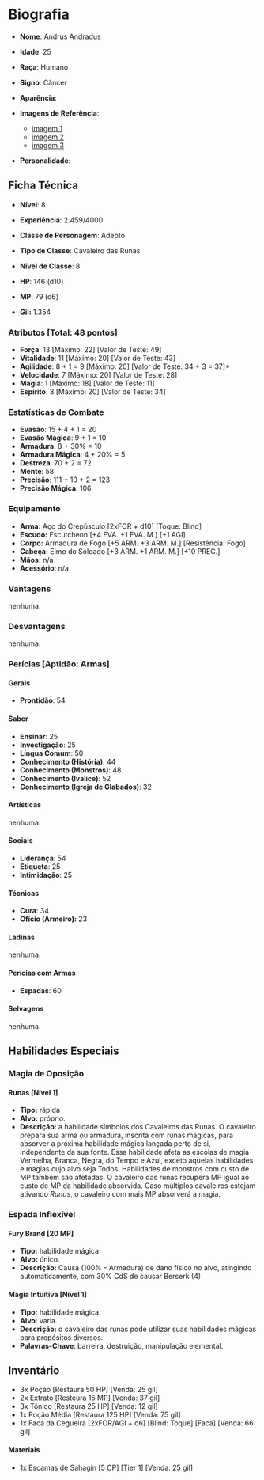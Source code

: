 # Biografia

* **Nome**: Andrus Andradus
* **Idade**: 25
* **Raça**: Humano
* **Signo**: Câncer

* **Aparência**:

* **Imagens de Referência**:
  * [imagem 1](<http://darksouls3.wiki.fextralife.com/file/Dark-Souls-3/fallen_knight_set_small.jpg>)
  * [imagem 2](<https://cdnb3.artstation.com/p/assets/images/images/002/405/987/large/mohammed-al-dabi-fallen-knight.jpg?1461335818>)
  * [imagem 3](<https://66.media.tumblr.com/8c0c9b8dc7b974d1c8dfaa2b6c0f6b25/tumblr_o67eblFXq11r0skuso1_500.jpg>)

* **Personalidade**:

## Ficha Técnica

* **Nível**: 8
* **Experiência**: 2.459/4000
* **Classe de Personagem**: Adepto.
* **Tipo de Classe**: Cavaleiro das Runas
* **Nível de Classe**: 8

* **HP**: 146 (d10)
* **MP**: 79 (d6)

* **Gil:** 1.354

### Atributos [Total: 48 pontos]

* **Força**: 13 [Máximo: 22] [Valor de Teste: 49]
* **Vitalidade**: 11 [Máximo: 20] [Valor de Teste: 43]
* **Agilidade**: 8 + 1 = 9 [Máximo: 20] [Valor de Teste: 34 + 3 = 37]*
* **Velocidade**: 7 [Máximo: 20] [Valor de Teste: 28]
* **Magia**: 1 [Máximo: 18] [Valor de Teste: 11]
* **Espírito**: 8 [Máximo: 20] [Valor de Teste: 34]

### Estatísticas de Combate

* **Evasão**: 15 + 4 + 1 = 20
* **Evasão Mágica**: 9 + 1 = 10
* **Armadura**: 8 + 30% = 10
* **Armadura Mágica**: 4 + 20% = 5
* **Destreza**: 70 + 2 = 72
* **Mente**: 58
* **Precisão**: 111 + 10 + 2 = 123
* **Precisão Mágica**: 106

### Equipamento

* **Arma:** Aço do Crepúsculo [2xFOR + d10] [Toque: Blind]
* **Escudo:** Escutcheon [+4 EVA. +1 EVA. M.] [+1 AGI]
* **Corpo:** Armadura de Fogo [+5 ARM. +3 ARM. M.] [Resistência: Fogo]
* **Cabeça:** Elmo do Soldado [+3 ARM. +1 ARM. M.] [+10 PREC.]
* **Mãos:** n/a
* **Acessório**: n/a

### Vantagens

nenhuma.

### Desvantagens

nenhuma.

### Perícias [Aptidão: Armas]

#### Gerais

* **Prontidão**: 54

#### Saber

* **Ensinar**: 25
* **Investigação**: 25
* **Língua Comum**: 50
* **Conhecimento (História)**: 44
* **Conhecimento (Monstros)**: 48
* **Conhecimento (Ivalice)**: 52
* **Conhecimento (Igreja de Glabados)**: 32

#### Artísticas

nenhuma.

#### Sociais

* **Liderança**: 54
* **Etiqueta**: 25
* **Intimidação**: 25

#### Técnicas

* **Cura**: 34
* **Ofício (Armeiro):** 23

#### Ladinas

nenhuma.

#### Perícias com Armas

* **Espadas**: 60

#### Selvagens

nenhuma.

## Habilidades Especiais

### Magia de Oposição

#### Runas [Nível 1]

* **Tipo:** rápida
* **Alvo:** próprio.
* **Descrição:** a habilidade símbolos dos Cavaleiros das Runas. O cavaleiro prepara sua arma ou armadura, inscrita com runas mágicas, para absorver a próxima habilidade mágica lançada perto de si, independente da sua fonte. Essa habilidade afeta as escolas de magia Vermelha, Branca, Negra, do Tempo e Azul, exceto aquelas habilidades e magias cujo alvo seja Todos. Habilidades de monstros com custo de MP também são afetadas. O cavaleiro das runas recupera MP igual ao custo de MP da habilidade absorvida. Caso múltiplos cavaleiros estejam ativando *Runas*, o cavaleiro com mais MP absorverá a magia.

### Espada Inflexível

#### Fury Brand [20 MP]
* **Tipo:** habilidade mágica
* **Alvo:** único.
* **Descrição:** Causa (100% - Armadura) de dano físico no alvo, atingindo automaticamente, com 30% CdS de causar Berserk (4)

#### Magia Intuitiva [Nível 1]

* **Tipo:** habilidade mágica
* **Alvo**: varia.
* **Descrição:** o cavaleiro das runas pode utilizar suas habilidades mágicas para propósitos diversos.
* **Palavras-Chave**: barreira, destruição, manipulação elemental.

## Inventário

* 3x Poção [Restaura 50 HP] [Venda: 25 gil]
* 2x Extrato [Resteura 15 MP] [Venda: 37 gil]
* 3x Tônico [Restaura 25 HP] [Venda: 12 gil]
* 1x Poção Média [Restaura 125 HP] [Venda: 75 gil]
* 1x Faca da Cegueira [2xFOR/AGI + d6] [Blind: Toque] [Faca] [Venda: 66 gil]

#### Materiais

- 1x  Escamas de Sahagin [5 CP] [Tier 1] [Venda: 25 gil]
